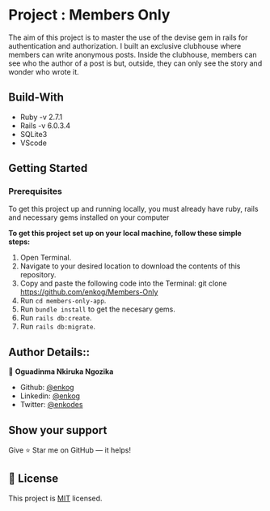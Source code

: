 # Project :  Members Only
The aim of this project is to master the use of the devise gem in rails for authentication and authorization. I built an exclusive clubhouse where members can write anonymous posts. Inside the clubhouse, members can see who the author of a post is but, outside, they can only see the story and wonder who wrote it.

## Build-With

- Ruby -v 2.7.1
- Rails -v 6.0.3.4
- SQLite3
- VScode

## Getting Started

### Prerequisites

To get this project up and running locally, you must already have ruby, rails and necessary gems installed on your computer

**To get this project set up on your local machine, follow these simple steps:**

1. Open Terminal.
2. Navigate to your desired location to download the contents of this repository.
3. Copy and paste the following code into the Terminal: git clone https://github.com/enkog/Members-Only
4. Run ```cd members-only-app```.
5. Run ```bundle install``` to get the necesary gems.
6. Run `rails db:create`.
6. Run `rails db:migrate`.

## Author Details::

👤 **Oguadinma Nkiruka Ngozika**

-   Github: [@enkog](https://github.com/enkog)
-   Linkedin: [@enkog](https://www.linkedin.com/in/enkog/)
-   Twitter: [@enkodes](https://twitter.com/enkodes)


## Show your support

Give ⭐ Star me on GitHub — it helps!

## 📝 License

This project is [MIT](lic.url) licensed.   

